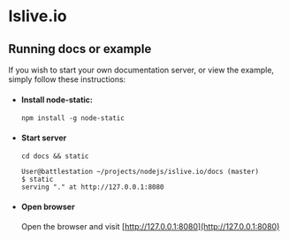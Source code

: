 Islive.io
=========

Running docs or example
------------
If you wish to start your own documentation server, or view the example, simply follow these instructions:

* #### Install node-static:
    `npm install -g node-static`

* #### Start server
    `cd docs && static`
    ```
    User@battlestation ~/projects/nodejs/islive.io/docs (master)
    $ static
    serving "." at http://127.0.0.1:8080
    ```
* #### Open browser
    Open the browser and visit [http://127.0.0.1:8080](http://127.0.0.1:8080)
